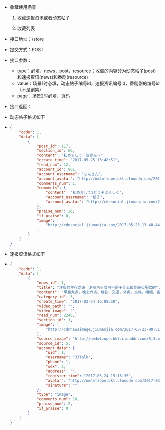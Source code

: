 * 收藏使用场景

  1. 收藏速报资讯或者动态帖子

  2. 收藏列表

* 接口地址：/store

* 提交方式：POST

* 接口参数：

  * type：必填，news，post，resource；收藏的内容分为动态帖子\(post\)和速报资讯\(news\)和番剧\(resource\)
  * value：场景1时必填，动态帖子编号id，速报资讯编号id，番剧剧的编号id（不是剧集）
  * page：场景2时必填，页码

* 接口返回：

* 动态帖子格式如下

* ```json
  {
      "code": 1,
      "data": [
          {
              "post_id": 117,
              "section_id": 66,
              "content": "初めまして！皆さん～",
              "create_time": "2017-05-25 13:48:51",
              "read_num": 12,
              "account_id": 861,
              "account_username": "ちんさん",
              "account_avatar": "http://om4mfzope.bkt.clouddn.com/2017-05-25-13-55-23770?imageView2/2/w/100",
              "comments_num": 1,
              "comments": {
                  "content": "初めまして❣どうぞよろしく",
                  "account_username": "婧子",
                  "account_avatar": "http://cdnsocial.jiumaojia.com/2017-06-13-12-35-14929"
              },
              "praise_num": 26,
              "if_praise": 0,
              "image": [
                  "http://cdnsocial.jiumaojia.com/2017-05-25-13-48-44447"
              ]
          }
      ]
  }
  ```
* 速报资讯格式如下

* ```json
  {
      "code": 1,
      "data": [
          {
              "news_id": 1,
              "title": "洋服的生存之道｜洛丽塔少女可不是干什么都能随心所欲的",
              "content": "早晨九点，晚上六点。地铁，交通，外卖，文件，睡眠，客户，红绿灯，来不及化妆，不合脚的鞋。午夜零点，凌晨三点。奶牛，马车，甜点，梦境，皇后，歌队，萤火虫，精美的刺绣，玫瑰不凋谢。“我想要成为一个什么样的人？”没有什么是不能够去做的，任何事物都可以告诉你答案。如果这样的话，“洋服”也可以是“我的老师”，“它告诉了我生存之道。看见一件很漂亮的洋服，为了与之相衬，究竟应该怎么办才好？动足了一切脑筋。‘你要穿这件衣服身材还不行’之类的，‘虽然这件衣服你也能穿，但是我觉得真正适合你的是完全不同的东西’之类的...洋服能给我答案。”——from《下妻物语》几年前看过中岛哲也执导的影片《下妻物语》，17岁的龙崎桃子身着Baby屋的洋服，撑着洋伞站在茨城县的乡间小路上。继恢宏的巴洛克艺术之后，最轻浮薄艳的洛可可艺术；田野，奶牛，狭小却华丽的房间；冷淡娇嫩的脸，甜美可爱的颜色包裹着层层叠叠的柔软蕾丝，我对此留下了深刻的印象。影片在不按常规的拍摄风格和隐藏着各种甜美元素的表相之下，一边展现美丽有趣的日式少年文化和“Lolita”文化，一边以年轻人的视角探索着生命之旅的意义。维多利亚和洛可可风格的华服...苹果，蝴蝶，羽毛、蜡烛、占星、塔罗、歌队、繁复的蕾丝、优雅的裙摆，有几个女孩未曾喜欢过呢?可是，不是所有人都能一直牢牢抓住自己喜欢的东西，因为人在面临幸福的时候，会突然变得胆怯，抓住幸福其实比忍耐痛苦更需要勇气。与其鼓足勇气去追寻自己喜欢的事物，不如退却一步，远远地欣赏来得更为轻松吧?可是依然有不乏勇气的特立独行的人，比如影片里的桃子，比如今天要介绍的Honey honey lolita品牌创始人：软喵子。软喵原本是一位图书行业的出版编辑，辞职后，致力于自己的Lolita服装品牌Honey honey lolita，并获登风行日本的时尚杂志kera，广受好评。旗下有主牌和副牌，分别是：【甜点兔】，【猫伯爵】，【占星猫】；【茶杯兔】以及【猫咪图书馆】。因之前推出的【占星猫】系列洋服而大火，差不多3天销量一万五，因为太过火爆还接受了理财周刊的采访。我记得当时等着她的“占星猫”系列现货等了好久，终于上架了，有200件！8点开抢！~我激动的等到8点那一刻刷新了一下页面准备买...咦？瞬间卖没了。占星猫op占星猫柄（好好看啊啊啊！）口述：软喵子Lolita是一种怎样的风格呢？应该算是次文化吧，并不大众，起源于日本，比起哥特或者庞克这样有着很长发展历史的文化来说，还算是一个非常新的文化风格。风格启发于维多利亚时代和洛可可时代的服装风格，也受到西方哥特和庞克次文化影响形成。这种服装的风格很典型，就像是洋娃娃一样可爱。如果对萝莉感兴趣的人，应该立刻就会想到纳博科夫的《洛丽塔》，那个乖张，苍白，纤细的12岁女主角。Lolita风格经常会被误解成那本小说的意思，其实并不一样，Lolita是指幼女，却似乎有着成熟女郎的诱惑力，而Lolita服装则是让不管什么年纪的人，都变得像是小女孩一般可爱。维多利亚和洛可可风格的华服，如此梦幻，女孩子都会无法抗拒吧？特别又是少女时期，正是做白日梦的时候呢。我刚开始喜欢Lolita洋服的时候都快10年前了，那时候看了电影《下妻物语》，看了以后就特别喜欢。在做Lo服之前，我在上班的同时开着手作店。每天7:30起来发快递，8点出去上班，公司午休时间去材料市场补货，下班后在家里做手作。这样大概进行了大半年快一年的时间，到后期实在是无法兼顾，朝九晚五的工作不是我的人生追求吧，和我的节奏总是不太对，我不喜欢按部就班。后来就辞去了工作，是某一天晚上，在家里赶制一堆团购的帽子，突然萌生了“不如就去辞职吧”这样的想法，然后第二天就去辞职了。也没做什么特别的准备，刚开始继续做手作，接触服装类则是后期的事情了，可能在踏入这一行的时候，内心就知道早晚会全身心地投入在这里。这里有我的梦想。2000年，大概就是我刚接触Lolita的时候，之后创立了服装品牌Honey honey lolita。kera杂志上的Honey Honey其实相对于实用的穿着来说，Lolita服装倒不如说是一件艺术品。具备洛可可和维多利亚风情的公主袖，蕾丝，荷叶边，很多蝴蝶结，蛋糕一样蓬松的裙摆，南瓜裤...等等，观赏价值远超过实用性本身。首先它从各方面来说都是与当下的流行背道而驰。比如说，现在的时尚追求快时尚，一季度一换都是慢的，流行的元素更迭也非常快，你需要迅速地捕捉流行和快速研发；Lo服则不太一样，经典款放上几年都不会过时，依然受追捧，开发时间也很长，注重的是怎么把一个产品彻底打磨好，让它可以过一年，两年，甚至很多年，打开衣柜，都会觉得它很美。猫伯爵因为lo服本身就不是便捷的东西，现在穿衣服基本一套儿完事，但是Lo装不一样啊，需要里三层外三层的搭配，裙撑，南瓜裤，搭衬衫，要把衣服整理得好好的，把蝴蝶结给系得美美的，还要随时注意不会被磕磕碰碰毁了造型。像《下妻物语》里桃子，从所住的横根一直走到有班车开往东京的下妻站，“骑自行车的话虽然快那也坚决不能骑，因为那样就不漂亮了喏。洛丽塔少女可不是干什么都能随心所欲的”。哈哈，就是必须要这么精致啊。honey honey新款图透所以我觉得爱穿Lo服的女孩，虽然什么职业，什么性格的都有，但是一定都是追求自我的女孩！因为Lo作为小众文化其实得不到很大的认可，穿出去还是需要勇气的，有时候也不被理解，我以前穿着出门在公交站还被围观过，选择穿Lo的女孩大部分都是遵从自己内心的意愿，思想比较独立吧。不过现在穿出门的话倒是比以前宽容度高多了。因为年龄的缘故，我现在已经不太穿Lo装出门了，要穿大多数也是自己的副牌sweety：通勤类少女风的轻lo型。而且我本身就不是甜娘，虽然我很喜欢做甜甜的裙子，（笑~）。Honey honey lolita目前正在经营的风格属于Lo服的三大分支风格之一：Sweet，相比于哥特和更优雅古典的cla系，是将可爱的少女主义进行到底的感觉~总之要把自己打扮成可爱的洋娃娃。色系更明快，暖色系基本是主打，喜欢层层叠叠的蕾丝，裙摆更加蓬蓬的轻飘飘的，桃子穿的也绝大多是sweet系。在国内，甜娘基本占着巨大多数，甜系风格的品牌也是非常多的。创立到至今，也有三年时间了。每一天都像是打仗似的鸡飞狗跳，可能随时会降临点生产事故或者哪里又捅了篓子，但每一天也如普通的一天那样平凡。更多的经历就是在这个过程中不断的磨练自己，从不成熟到成熟，从不懂到懂，我记得刚入行的时候，其实我是什么都不懂的，我不知道什么叫做分辨率， 我也不知道什么叫做印花的宽度高度和比例，我什么都不知道，去哪里找合作的厂商？哪里有合适的画手？...那时候我就一个人，什么都不懂，只是想要做这件事情而已。于是我就自己上微博搜关键词，上淘宝搜关键词，到处搜关键词，像是挖金子一样到处的挖来挖去，一点点去挖掘资源。要说困难，更多是生产事故，有时是过长的开发时间和精力，这几乎是每次开发都会遇到的，不停更换面料，不停测试，不断调试颜色，像是【占星猫】系列，光颜色就调了半年。占星猫JSK绀色虽说之后也不觉得有什么，可是经历的时候却会觉得万念俱灰无比痛苦生不如死，经常有不想干的冲动，但是最后发完牢骚，怨天尤人一阵子后还是不情愿的去解决，麻绳缠乱了总得解开啊。就算是喜欢的事情，如果只是抱着喜欢这件事的心情去做的话，很难做好的。要做好自己喜欢的事情，总是比忍受不喜欢的工作有更多的困难。反正，人生那么短暂，我希望能把时间用在喜欢的事情上，这才是最重要的呀。",
              "category_id": 5,
              "create_time": "2017-03-24 16:08:50",
              "video_path": "",
              "video_image": "",
              "read_num": 2248,
              "section_id": 1,
              "image": [
                  "http://cdnnewsimage.jiumaojia.com/2017-03-23-08-51-06760?imageView2/2/w/600"
              ],
              "source_image": "http://om4mfzope.bkt.clouddn.com/5_3.png",
              "source_id": 5,
              "account_data": {
                  "uid": 1,
                  "username": "33Talk",
                  "phone": 1,
                  "sex": 2,
                  "address": "",
                  "register_time": "2017-03-24 15:16:35",
                  "avatar": "http://om4mfzope.bkt.clouddn.com/2017-03-24-15-12-28840?imageView2/2/w/100",
                  "sinature": ""
              },
              "type": "image",
              "comments_num": 16,
              "praise_num": 2,
              "if_praise": 0
          }
      ]
  }
  ```



